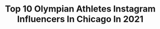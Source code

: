 ---
title: Top 10 Olympian Athletes Instagram Influencers In Chicago In 2021
description: >-
  Find top olympian athletes Instagram influencers in Chicago in 2021. Most popular hashtags: #fitness #bodybuilding #olympia #chicagopro.
platform: Instagram
hits: 12
text_top: Discover the top-rated Instagram profiles on inBeat.
text_bottom: Our search engine holds 12 Instagram influencers like this in Chicago, United States for you to pitch.
profiles:
  - username: "chaimer"
    fullname: >-
      Chaim Schalk
    bio: >-
      Married to @lanecarico❤️ Rio Olympian🏐 AVP champion 🏆
    location: "United States"
    followers: 5548
    engagement: 651
    commentsToLikes: 0.040025
    id: ck5c98g9iaywo0i11ncv17lgi
    verified: true
    hashtags: "#themckibbinbrothers, #beachvolley, #avp2020, #beachmode"
  - username: "ryanhinton"
    fullname: >-
      IFBB PRO Ryan Hinton
    bio: >-
      2x-Olympian 15’-16’ Team Legacy Coach 50 IFBB PROS 16’-19’ @globalformulas: LEGACY @getflawlesshair: LEGACY10 @abafitnessclothing : RYANABA
    location: "United States"
    followers: 27188
    engagement: 174
    commentsToLikes: 0.049016
    id: ck55pntevaz5m0i11y5ti3udp
    verified: false
    hashtags: "#legacy, #contestprep, #mensphysique, #teamlegacy"
  - username: "biscaiapro"
    fullname: >-
      IFBB PRO BEATRIZ BISCAIA
    bio: >-
      YOUNGEST BIKINI PRO ⭕lympian 2x PRO CHAMP 19 years old @teamgandra @projectadofficial @professornutz @anesteziafitness @protan_official @gluteband
    location: "United States"
    followers: 61404
    engagement: 364
    commentsToLikes: 0.016546
    id: ck15sx6t9f98p0i19kolqw2ew
    verified: false
    hashtags: "#gym, #projectad, #fitness, #bikini"
  - username: "ifbb_pro_league"
    fullname: >-
      IFBB Professional League
    bio: >-
      The OFFICIAL Instagram Of The IFBB Professional League. President Jim Manion
    location: "United States"
    followers: 168966
    engagement: 62
    commentsToLikes: 0.009772
    id: ck0tsrysv0ccm0i195ant7tic
    verified: false
    hashtags: "#olympia, #ifbbpro, #ifbbprofessionalleague, #mrolympia"
  - username: "carlovaldes_usa"
    fullname: >-
      Carlo Valdes
    bio: >-
      Team USA 🇺🇸 | Bobsled | 2018 Winter Olympian | UCLA Bruin | Mater Dei HS Alum | @virusintl | @theragun | CA->NY
    location: "United States"
    followers: 5690
    engagement: 591
    commentsToLikes: 0.049554
    id: ck5zxq4nc8gff0i14jkwertdy
    verified: true
    hashtags: "#jerk, #hype, #poweredbybeer, #athlete"
  - username: "ifbb_figure_pro_dia"
    fullname: >-
      Nadia Wyatt
    bio: >-
      18' & 19' Olympia🥉3rd 19' Arnold🥈2nd #IAM1STPHORM @protan_official @isewityoushowit @getflawlesshair: FHNADIA15 ❤️ @rdbradford 📧nlwposing@yahoo.com
    location: "United States"
    followers: 33228
    engagement: 189
    commentsToLikes: 0.033999
    id: ck0w6cr5i7ytc0i197yh6eqk1
    verified: false
    hashtags: "#fitness, #protan, #gym, #transformationtuesday"
  - username: "ifbb_broku"
    fullname: >-
      Jason Lowe
    bio: >-
      @fusionmuscle Athlete! Code- BROKU @flexcomics Gym Hero 🦸🏻‍♂️ @finalform_physiques For Coaching #BeatYourBest
    location: "United States"
    followers: 73689
    engagement: 172
    commentsToLikes: 0.023212
    id: ck0w6cmhs7y4e0i19lvvj1sz4
    verified: false
    hashtags: "#beatyourbest, #gains, #nolimits, #mrolympia"
  - username: "underground.athletes"
    fullname: >-
      Underground Athletes
    bio: >-
      Coaches - Mandus Buckle/Sarah Lyon 🏆 Lifetime Coach of MP MR. O @brvndonflexx 🥇🥇 2 Arnold Classic Titles 🥇 1 Olympia Title All Inquiries 📧 👇🏼
    location: "United States"
    followers: 18297
    engagement: 278
    commentsToLikes: 0.031833
    id: ck0w6ck507xv80i19cm1vz843
    verified: false
    hashtags: "#repost, #flashbackfriday, #undergroundathletes, #prodebut"
  - username: "themsolympia"
    fullname: >-
      Lenda Murray
    bio: >-
      8x Ms Olympia World Champion. IFBB & NPC Promoter. Owner of Crystal Planet Nutrition www.crystalplanetnutrtion.com 👇👇 www.lendamurraybodybuilding.com
    location: "United States"
    followers: 63105
    engagement: 80
    commentsToLikes: 0.028900
    id: ck0w6cgiv7xba0i19lghqz6jr
    verified: false
    hashtags: "#girlswholift, #girlswithmuscles, #wingsofstrength, #npcworldwide"
  - username: "ifbbpronicki"
    fullname: >-
      Nicki Chartrand Ifbb Pro
    bio: >-
      Livin the dream! IFBB Pro 🏆4th in the WORLD 🌎 Dedicated and Motivated to be my best version. Hopefully inspiring you to be your best also!
    location: "United States"
    followers: 46777
    engagement: 185
    commentsToLikes: 0.042285
    id: ck9hboybbhtmv0j78xhk5uvj5
    verified: false
    hashtags: "#stretch, #lift, #attitudeofgratitude, #girlswithmuscles"
---